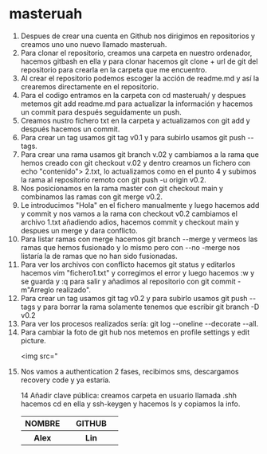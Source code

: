 # masteruah
<ol>
    <li>Despues de crear una cuenta en Github nos dirigimos en repositorios y creamos uno uno nuevo llamado masteruah.</li>
    <li>Para clonar el repositorio, creamos una carpeta en nuestro ordenador, hacemos gitbash en ella y para clonar hacemos git clone + url de git del        repositorio para crearla en la carpeta que me encuentro.</li>
    <li>Al crear el repositorio podemos escoger la acción de readme.md y así la crearemos directamente en el repositorio.</li>
    <li>Para el codigo entramos en la carpeta con cd masteruah/ y despues metemos git add readme.md para actualizar la  información y hacemos un commit para después seguidamente un push.</li>
<li>Creamos nustro fichero txt en la carpeta y actualizamos con git add y después hacemos un commit.</li>

<li> Para crear un tag usamos git tag v0.1 y para subirlo usamos git  push --tags.</li>

<li>Para crear una rama usamos git branch v.02 y cambiamos a la rama que hemos creado con git checkout v.02 y dentro creamos un fichero con echo "contenido"> 2.txt, lo actualizamos como en el punto 4 y subimos la rama al repositorio remoto con git push -u origin v0.2.</li>

<li>Nos posicionamos en la rama master con git checkout main y combinamos las ramas con git merge v0.2.</li>

<li>Le introducimos "Hola" en el fichero manualmente y luego hacemos add y commit y nos vamos a la rama  con checkout v0.2 cambiamos el archivo 1.txt añadiendo adios, hacemos commit y checkout main y despues un merge y dara conflicto.</li>

<li> Para listar ramas con merge hacemos git branch  --merge  y vermeos las ramas que hemos fusionado y lo mismo pero con  --no -merge nos listaría la de ramas  que no han sido fusionadas.</li>

<li> Para ver los archivos con conflicto hacemos git status y editarlos hacemos vim "fichero1.txt" y corregimos el error y luego hacemos :w y se guarda y :q para salir y añadimos al repositorio con git commit -m"Arreglo realizado".</li>

<li> Para crear un tag usamos git tag v0.2 y para subirlo usamos git  push --tags y para borrar la rama solamente tenemos que escribir git branch -D v0.2</li>

<li>Para ver los procesos realizados sería: git log --oneline --decorate --all.</li>

<li>Para cambiar la foto de git hub nos metemos en profile settings y edit picture.</li>

<img src="

<li>Nos vamos a authentication 2 fases, recibimos sms, descargamos recovery code y ya estaría.</li>

14 Añadir clave pública: creamos carpeta en usuario llamada .shh hacemos cd en ella y ssh-keygen y hacemos ls y copiamos la info.

































<table>
  <tr>
      <th>NOMBRE<th>
      <th>GITHUB<th>
  </tr>
  
  <tr>
      <th>Alex<th>
      <th>Lin<th>
  </tr>
  
  
